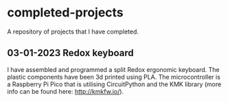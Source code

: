 # completed-projects
A repository of projects that I have completed.

## 03-01-2023 Redox keyboard

I have assembled and programmed a split Redox ergonomic keyboard. The plastic components have been 3d printed using PLA. The microcontroller is a Raspberry Pi Pico that is utilising CircuitPython and the KMK library (more info can be found here: http://kmkfw.io/). 




